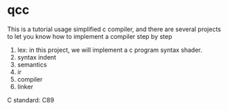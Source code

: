 # qcc
This is a tutorial usage simplified c compiler, and there are several projects to let you know
how to implement a compiler step by step

1. lex: in this project, we will implement a c program syntax shader.
2. syntax indent
3. semantics
4. ir
5. compiler
6. linker

C standard: C89
